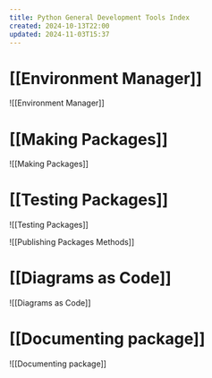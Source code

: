 ```yaml
---
title: Python General Development Tools Index
created: 2024-10-13T22:00
updated: 2024-11-03T15:37
---
```



# [[Environment Manager]]
![[Environment Manager]]

# [[Making Packages]]
![[Making Packages]]

# [[Testing Packages]]
![[Testing Packages]]

![[Publishing Packages Methods]]
# [[Diagrams as Code]]
![[Diagrams as Code]]


# [[Documenting package]]
![[Documenting package]]